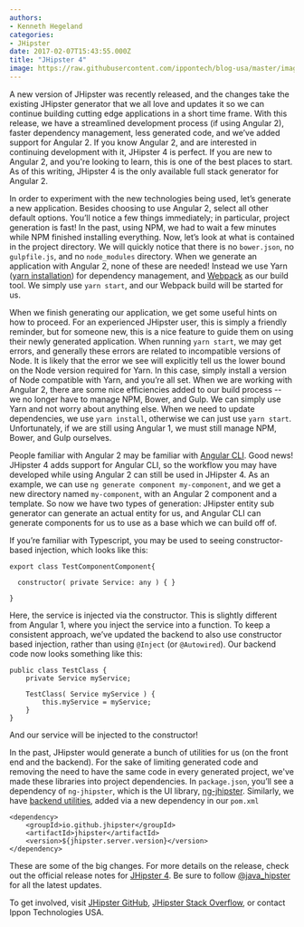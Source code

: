 ```yaml
---
authors:
- Kenneth Hegeland
categories:
- JHipster
date: 2017-02-07T15:43:55.000Z
title: "JHipster 4"
image: https://raw.githubusercontent.com/ippontech/blog-usa/master/images/2017/02/JHipster-4-Blog--4-.png
---
```


A new version of JHipster was recently released, and the changes take the existing JHipster generator that we all love and updates it so we can continue building cutting edge applications in a short time frame. With this release, we have a streamlined development process (if using Angular 2), faster dependency management, less generated code, and we’ve added support for Angular 2. If you know Angular 2, and are interested in continuing development with it, JHipster 4 is perfect. If you are new to Angular 2, and you're looking to learn, this is one of the best places to start. As of this writing, JHipster 4 is the only available full stack generator for Angular 2.

In order to experiment with the new technologies being used, let’s generate a new application. Besides choosing to use Angular 2, select all other default options. You’ll notice a few things immediately; in particular, project generation is fast! In the past, using NPM, we had to wait a few minutes while NPM finished installing everything. Now, let’s look at what is contained in the project directory. We will quickly notice that there is no `bower.json`, no `gulpfile.js`, and no `node_modules` directory. When we generate an application with Angular 2, none of these are needed! Instead we use Yarn ([yarn installation](https://yarnpkg.com/docs/install/)) for dependency management, and [Webpack](https://webpack.js.org/) as our build tool. We simply use `yarn start`, and our Webpack build will be started for us.

When we finish generating our application, we get some useful hints on how to proceed. For an experienced JHipster user, this is simply a friendly reminder, but for someone new, this is a nice feature to guide them on using their newly generated application. When running `yarn start`, we may get errors, and generally these errors are related to incompatible versions of Node. It is likely that the error we see will explicitly tell us the lower bound on the Node version required for Yarn. In this case, simply install a version of Node compatible with Yarn, and you’re all set. When we are working with Angular 2, there are some nice efficiencies added to our build process -- we no longer have to manage NPM, Bower, and Gulp. We can simply use Yarn and not worry about anything else. When we need to update dependencies, we use `yarn install`, otherwise we can just use `yarn start`. Unfortunately, if we are still using Angular 1, we must still manage NPM, Bower, and Gulp ourselves.

People familiar with Angular 2 may be familiar with [Angular CLI](https://cli.angular.io/). Good news! JHipster 4 adds support for Angular CLI, so the workflow you may have developed while using Angular 2 can still be used in JHipster 4. As an example, we can use `ng generate component my-component`, and we get a new directory named `my-component`, with an Angular 2 component and a template. So now we have two types of generation: JHipster entity sub generator can generate an actual entity for us, and Angular CLI can generate components for us to use as a base which we can build off of.

If you’re familiar with Typescript, you may be used to seeing constructor-based injection, which looks like this:

```language-typescript
export class TestComponentComponent{

  constructor( private Service: any ) { }

}
```

Here, the service is injected via the constructor. This is slightly different from Angular 1, where you inject the service into a function. To keep a consistent approach, we’ve updated the backend to also use constructor based injection, rather than using `@Inject` (or `@Autowired`). Our backend code now looks something like this:

```language-java
public class TestClass {
	private Service myService;

	TestClass( Service myService ) {
		this.myService = myService;
	}
}
```

And our service will be injected to the constructor!

In the past, JHipster would generate a bunch of utilities for us (on the front end and the backend). For the sake of limiting generated code and removing the need to have the same code in every generated project, we've made these libraries into project dependencies. In `package.json`, you’ll see a dependency of `ng-jhipster`, which is the UI library, [ng-jhipster](https://github.com/jhipster/ng-jhipster). Similarly, we have  [backend utilities](https://github.com/jhipster/jhipster), added via a new dependency in our `pom.xml`

```language-xml
<dependency>
    <groupId>io.github.jhipster</groupId>
    <artifactId>jhipster</artifactId>
    <version>${jhipster.server.version}</version>
</dependency>
```

These are some of the big changes. For more details on the release, check out the official release notes for [JHipster 4](https://jhipster.github.io/2017/02/02/jhipster-release-4.0.0.html). Be sure to follow [@java_hipster](https://twitter.com/java_hipster) for all the latest updates.

To get involved, visit [JHipster GitHub](https://github.com/jhipster/generator-jhipster), [JHipster Stack Overflow](https://stackoverflow.com/tags/jhipster/), or contact Ippon Technologies USA.
